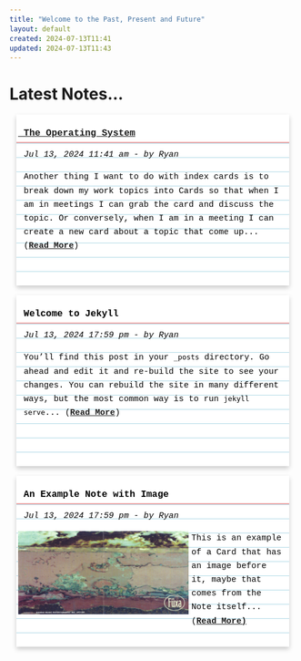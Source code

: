 ```yaml
---
title: "Welcome to the Past, Present and Future"
layout: default
created: 2024-07-13T11:41
updated: 2024-07-13T11:43
---
```


<style>

.flip-card {
  background-color: transparent;
  width: 480px;
  height: 300px;
  perspective: 1000px;
  margin: auto;
  position: relative;
  font-family: Courier New;
}

.flip-card-inner {
  position: relative;
  width: 100%;
  height: 100%;
  text-align: left;
  transition: transform 0.6s;
  transform-style: preserve-3d;
  box-shadow: 0 4px 8px 0 rgba(0,0,0,0.2);
}

.flip-card:active .flip-card-inner {
  /*transform: rotateY(180deg);*/
}

.flip-card-front, .flip-card-back {
  position: absolute;
  width: 100%;
  height: 100%;
  -webkit-backface-visibility: hidden;
  backface-visibility: hidden;
}

.flip-card-front {
  background-color: #fff;
  color: black;
}

.flip-card-back {
  background-color: #ffffe0;
  color: black;
  transform:
  rotateY(180deg);
}

.card-text {
  margin-top: 0px;
  margin-left: 3px;
  margin-right: 3px;
}

.card-text p {
  margin-top: 0px;
  margin-left: 10px;
  margin-right: 10px;
  line-height: 1.65em;
  font-size: 11pt;
}

.index-card {
  background-image:
    linear-gradient(180deg, white 3rem, #F0A4A4 calc(3rem), #F0A4A4 calc(3rem + 2px), transparent 1px),
    repeating-linear-gradient(0deg, transparent, transparent 1.5rem, #add8e6  1px, #add8e6  calc(1.5rem + 1px));
  /*box-shadow: 1px 1px 3px rgba(0,0,0,.25);
  height: 14rem;
  width: 400px;

  margin: auto;
  position: relative;
  top: 50%;
  transform: translateY(-50%); */
}
</style>

# Latest Notes...

<div class="flip-card">
  <div class="flip-card-inner">
    <div class="flip-card-front index-card">
      <div class="card-text">
        <h3><a href="opsys">&nbsp;The Operating System</a></h3>
        <p><em>Jul 13, 2024 11:41 am - by Ryan</em></p>
        <p>Another thing I want to do with index cards is to break down my work topics into Cards so that when I am in meetings I can grab the card and discuss the topic. Or conversely, when I am in a meeting I can create a new card about a topic that come up... (<strong><a href="opsys">Read More</a></strong>)</p>
      </div>
    </div>
    <div class="flip-card-back">
      <pre>
      </pre>
    </div>
  </div>
</div>

<br />

<div class="flip-card">
  <div class="flip-card-inner">
    <div class="flip-card-front index-card">
      <div class="card-text">
        <h3>&nbsp;Welcome to Jekyll</h3>
        <p><em>Jul 13, 2024 17:59 pm - by Ryan</em></p>
        <p>You’ll find this post in your <code class="language-plaintext highlighter-rouge">_posts</code> directory. Go ahead and edit it and re-build the site to see your changes. You can rebuild the site in many different ways, but the most common way is to run <code class="language-plaintext highlighter-rouge">jekyll serve</code>... (<strong><a href="/notes/2024/07/13/welcome-to-jekyll.html">Read More</a></strong>)</p>
      </div>
    </div>
    <div class="flip-card-back">
      <pre>
      </pre>
    </div>
  </div>
</div>

<br />

<div class="flip-card">
  <div class="flip-card-inner">
    <div class="flip-card-front index-card">
      <div class="card-text">
        <h3>&nbsp;An Example Note with Image</h3>
        <p><em>Jul 13, 2024 17:59 pm - by Ryan</em></p>
        <img src="/images/3-Field_Cover-Bandai.jpg" width="300" align="left" style="padding-right: 5px;" />
        <p>This is an example of a Card that has an image before it, maybe that comes from the Note itself... (<strong><a href="/notes/2024/07/13/welcome-to-jekyll.html">Read More)</a></strong></p>
      </div>
    </div>
    <div class="flip-card-back">
      <pre>
      </pre>
    </div>
  </div>
</div>
